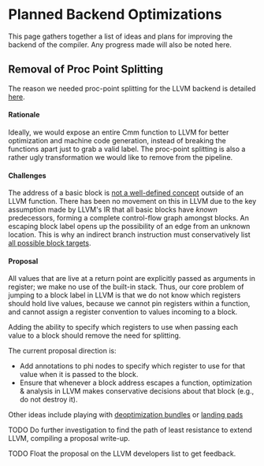 # Planned Backend Optimizations


This page gathers together a list of ideas and plans for improving the backend of the compiler. Any progress made will also be noted here.

## Removal of Proc Point Splitting


The reason we needed proc-point splitting for the LLVM backend is detailed [here](commentary/compiler/backends/llvm/wip#get-rid-of-proc-point-splitting).

#### Rationale


Ideally, we would expose an entire Cmm function to LLVM for better optimization and machine code generation, instead of breaking the functions apart just to grab a valid label.
The proc-point splitting is also a rather ugly transformation we would like to remove from the pipeline.

#### Challenges


The address of a basic block is [ not a well-defined concept](http://llvm.org/docs/LangRef.html#addresses-of-basic-blocks) outside of an LLVM function.
There has been no movement on this in LLVM due to the key assumption made by LLVM's IR that all basic blocks have *known* predecessors, forming a complete control-flow graph amongst blocks.
An escaping block label opens up the possibility of an edge from an unknown location.
This is why an indirect branch instruction must conservatively list [ all possible block targets](http://llvm.org/docs/LangRef.html#i-indirectbr).

#### Proposal


All values that are live at a return point are explicitly passed as arguments in register; we make no use of the built-in stack.
Thus, our core problem of jumping to a block label in LLVM is that we do not know which registers should hold live values, because we cannot pin registers within a function, and cannot assign a register convention to values incoming to a block.
  
Adding the ability to specify which registers to use when passing each value to a block should remove the need for splitting.


The current proposal direction is:

- Add annotations to phi nodes to specify which register to use for that value when it is passed to the block.
- Ensure that whenever a block address escapes a function, optimization & analysis in LLVM makes conservative decisions about that block (e.g., do not destroy it).


Other ideas include playing with [ deoptimization bundles](http://llvm.org/docs/LangRef.html#deoptimization-operand-bundles) or [ landing pads](http://llvm.org/docs/LangRef.html#i-landingpad)

TODO Do further investigation to find the path of least resistance to extend LLVM, compiling a proposal write-up.

TODO Float the proposal on the LLVM developers list to get feedback.
 
